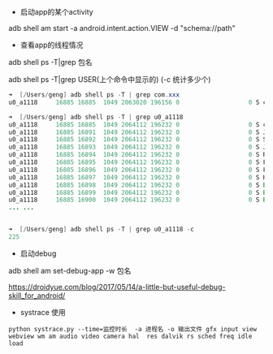 * 启动app的某个activity

adb shell am start -a android.intent.action.VIEW -d "schema://path"
* 查看app的线程情况

adb shell ps -T|grep 包名

adb shell ps -T|grep USER(上个命令中显示的)  (-c 统计多少个)
```java
➜  [/Users/geng] adb shell ps -T | grep com.xxx
u0_a1118     16885 16885  1049 2063020 196156 0                   0 S com.xxx

➜  [/Users/geng] adb shell ps -T | grep u0_a1118
u0_a1118     16885 16885  1049 2064112 196232 0                   0 S com.xxx
u0_a1118     16885 16891  1049 2064112 196232 0                   0 S Jit thread pool
u0_a1118     16885 16892  1049 2064112 196232 0                   0 S Signal Catcher
u0_a1118     16885 16893  1049 2064112 196232 0                   0 S JDWP
u0_a1118     16885 16894  1049 2064112 196232 0                   0 S ReferenceQueueD
u0_a1118     16885 16895  1049 2064112 196232 0                   0 S FinalizerDaemon
u0_a1118     16885 16896  1049 2064112 196232 0                   0 S FinalizerWatchd
u0_a1118     16885 16897  1049 2064112 196232 0                   0 S HeapTaskDaemon
u0_a1118     16885 16898  1049 2064112 196232 0                   0 S Binder:16885_1
u0_a1118     16885 16899  1049 2064112 196232 0                   0 S Binder:16885_2
u0_a1118     16885 16900  1049 2064112 196232 0                   0 S Binder:16885_3
... ...


➜  [/Users/geng] adb shell ps -T | grep u0_a1118 -c
225
```

* 启动debug

adb shell am set-debug-app -w 包名

https://droidyue.com/blog/2017/05/14/a-little-but-useful-debug-skill_for_android/


* systrace 使用

`python systrace.py --time=监控时长  -a 进程名 -o 输出文件 gfx input view webview wm am audio video camera hal  res dalvik rs sched freq idle load`
